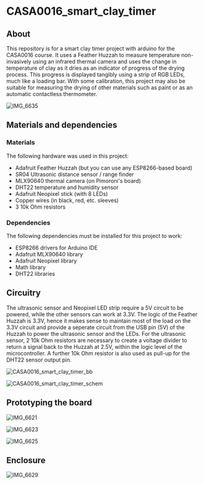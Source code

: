 # CASA0016_smart_clay_timer
## About
This repository is for a smart clay timer project with arduino for the CASA0016 course. It uses a Feather Huzzah to measure temperature non-invasively using an infrared thermal camera and uses the change in temperature of clay as it dries as an indicator of progress of the drying process. This progress is displayed tangibly using a strip of RGB LEDs, much like a loading bar. With some calibration, this project may also be suitable for measuring the drying of other materials such as paint or as an automatic contactless thermometer.

![IMG_6635](https://github.com/ethmacc/CASA0016_smart_clay_timer/assets/60006290/8892c229-0019-418b-b67e-2db27e8d7fab)

## Materials and dependencies
### Materials
The following hardware was used in this project:
- Adafruit Feather Huzzah (but you can use any ESP8266-based board)
- SR04 Ultrasonic distance sensor / range finder
- MLX90640 thermal camera (on Pimoroni's board)
- DHT22 temperature and humidity sensor
- Adafruit Neopixel stick (with 8 LEDs)
- Copper wires (in black, red, etc. sleeves)
- 3 10k Ohm resistors

### Dependencies
The following dependencies must be installed for this project to work:
- ESP8266 drivers for Arduino IDE
- Adafruit MLX90640 library
- Adafruit Neopixel library
- Math library
- DHT22 libraries

## Circuitry
The ultrasonic sensor and Neopixel LED strip require a 5V circuit to be powered, while the other sensors can work at 3.3V. The logic of the Feather Huzzah is 3.3V, hence it makes sense to maintain most of the load on the 3.3V circuit and provide a seperate circuit from the USB pin (5V) of the Huzzah to power the ultrasonic sensor and the LEDs. For the ultrasonic sensor, 2 10k Ohm resistors are necessary to create a voltage divider to return a signal back to the Huzzah at 2.5V, within the logic level of the microcontroller. A further 10k Ohm resistor is also used as pull-up for the DHT22 sensor output pin.

![CASA0016_smart_clay_timer_bb](https://github.com/ethmacc/CASA0016_smart_clay_timer/assets/60006290/426314c8-7e47-4111-8254-98b834e040ec)

![CASA0016_smart_clay_timer_schem](https://github.com/ethmacc/CASA0016_smart_clay_timer/assets/60006290/63205188-b591-4609-833f-8ae326127e08)

## Prototyping the board

![IMG_6621](https://github.com/ethmacc/CASA0016_smart_clay_timer/assets/60006290/c670622b-afc2-4fd6-87d4-5d68f26da965)

![IMG_6623](https://github.com/ethmacc/CASA0016_smart_clay_timer/assets/60006290/421d24ee-8ac0-4806-bd0d-896d4aa405b5)

![IMG_6625](https://github.com/ethmacc/CASA0016_smart_clay_timer/assets/60006290/be4fb724-67ee-430d-a5d5-ed11bed6c87a)

## Enclosure

![IMG_6629](https://github.com/ethmacc/CASA0016_smart_clay_timer/assets/60006290/8bb6bd50-4003-4955-8bff-6630e43946db)


